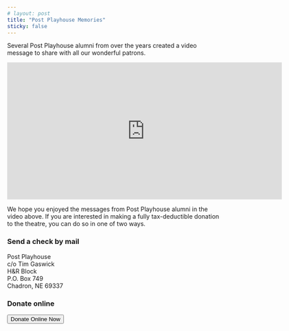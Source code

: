 ```yaml
---
# layout: post
title: "Post Playhouse Memories"
sticky: false
---
```


<script lang="ts">
  import { showDonateModal } from "$data/stores"
</script>

<style>
  p,
  ul {
    margin-bottom: 1em;
  }
</style>

Several Post Playhouse alumni from over the years created a video message to share with all our wonderful patrons.

<iframe src="https://player.vimeo.com/video/428506727" class="m-auto max-w-full my-4" width="640" height="320" frameborder="0" allow="autoplay; fullscreen" allowfullscreen></iframe>

We hope you enjoyed the messages from Post Playhouse alumni in the video above. If you are interested in making a fully tax-deductible donation to the theatre, you can do so in one of two ways.

<div class="flex w-full justify-around">

<div>

### Send a check by mail

Post Playhouse  
c/o Tim Gaswick  
H&R Block  
P.O. Box 749  
Chadron, NE 69337

</div>
<div>

### Donate online

<div class="text-center my-4">
  <button class="btn btn-p" on:click={showDonateModal.toggle}>Donate Online Now</button>
</div>

</div>
</div>
